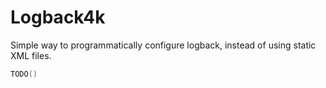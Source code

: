 # Logback4k

Simple way to programmatically configure logback, instead of using static XML files.

```kotlin
TODO()
```
